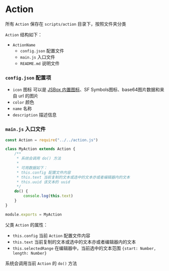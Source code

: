 # Action

所有 `Action` 保存在 `scripts/action` 目录下，按照文件夹分类

`Action` 结构如下：

- `ActionName`
  - `config.json` 配置文件
  - `main.js` 入口文件
  - `README.md` 说明文件

### `config.json` 配置项

- `icon` 图标 可以是 [JSBox 内置图标](https://github.com/cyanzhong/xTeko/tree/master/extension-icons)、SF Symbols图标、base64图片数据和来自 url 的图片
- `color` 颜色
- `name` 名称
- `description` 描述信息

### `main.js` 入口文件

```js
const Action = require("../../action.js")

class MyAction extends Action {
    /**
     * 系统会调用 do() 方法
     * 
     * 可用数据如下：
     * this.config 配置文件内容
     * this.text 当前复制的文本或选中的文本亦或者编辑器内的文本
     * this.uuid 该文本的 uuid
     */
    do() {
        console.log(this.text)
    }
}

module.exports = MyAction
```

父类 `Action` 的属性：
- `this.config` 当前 `Action` 配置文件内容
- `this.text` 当前复制的文本或选中的文本亦或者编辑器内的文本
- `this.selectedRange` 在编辑器中，当前选中的文本范围 `{start: Number, length: Number}`

系统会调用当前 `Action` 的 `do()` 方法